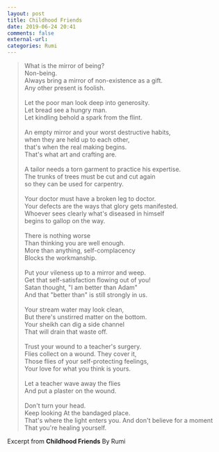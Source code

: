 ```yaml
---
layout: post
title: Childhood Friends
date: 2019-06-24 20:41
comments: false
external-url:
categories: Rumi
---
```



> What is the mirror of being?<br/>
Non-being.<br/>
Always bring a mirror of non-existence as a gift.<br/>
Any other present is foolish.<br/><br/>
Let the poor man look deep into generosity.<br/>
Let bread see a hungry man.<br/>
Let kindling behold a spark from the flint.<br/><br/>
An empty mirror and your worst destructive habits,<br/>
when they are held up to each other,<br/>
that's when the real making begins.<br/>
That's what art and crafting are.<br/><br/>
A tailor needs a torn garment to practice his expertise.<br/>
The trunks of trees must be cut and cut again<br/>
so they can be used for carpentry.<br/><br/>
Your doctor must have a broken leg to doctor.<br/>
Your defects are the ways that glory gets manifested.<br/>
Whoever sees clearly what's diseased in himself<br/>
begins to gallop on the way.<br/><br/>
There is nothing worse<br/>
Than thinking you are well enough.<br/>
More than anything, self-complacency<br/>
Blocks the workmanship.<br/><br/>
Put your vileness up to a mirror and weep.<br/>
Get that self-satisfaction flowing out of you!<br/>
Satan thought, "I am better than Adam"<br/>
And that "better than" is still strongly in us.<br/><br/>
Your stream water may look clean,<br/>
But there's unstirred matter on the bottom.<br/>
Your sheikh can dig a side channel<br/>
That will drain that waste off.<br/><br/>
Trust your wound to a teacher's surgery.<br/>
Flies collect on a wound. They cover it,<br/>
Those flies of your self-protecting feelings,<br/>
Your love for what you think is yours.<br/><br/>
Let a teacher wave away the flies<br/>
And put a plaster on the wound.<br/><br/>
Don't turn your head.<br/>
Keep looking At the bandaged place.<br/>
That's where the light enters you.
And don't believe for a moment<br/>
That you're healing yourself.

Excerpt from **Childhood Friends** By Rumi